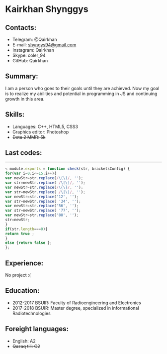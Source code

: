 # Kairkhan Shynggys
## Contacts:
* Telegram: @Qairkhan
* E-mail: shyngys94@gmail.com
* Instagram: Qairkhan
* Skype: coler_94
* GitHub: Qairkhan

## Summary:
I am a person who goes to their goals until they are achieved. Now my goal is to realize my abilities and potential in programming in JS and continuing growth in this area.  

## Skills:
* Languages: C++, HTML5, CSS3
* Graphics editor: Photoshop
* ~~Dota 2 MMR: 5k~~
    
## Last codes:
***
```javascript
< module.exports = function check(str, bracketsConfig) { 
for(var i=0;i<=15;i++){ 
var newStr=str.replace(/\(\)/, ''); 
var str=newStr.replace( /\[\]/, ''); 
var newStr=str.replace(/\{\}/, ''); 
var str=newStr.replace( /\|\|/, ''); 
var newStr=str.replace('12', ''); 
var str=newStr.replace( '34', ''); 
var newStr=str.replace('56', ''); 
var str=newStr.replace( '77', ''); 
var newStr=str.replace('88', ''); 
str=newStr; 
} 
if(str.length===0){ 
return true ; 
} 
else {return false }; 
};
```  
## Experience: 
No project :( 
## Education:  
* 2012-2017 BSUIR: Faculty of Radioengineering and Electronics
* 2017-2018 BSUIR: Master degree, specialized in informational Radiotechnologies  

## Foreight languages:
* English: A2 
* ~~Qazaq tili: C2~~

